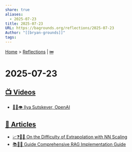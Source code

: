 ```yaml
---
share: true
aliases:
  - 2025-07-23
title: 2025-07-23
URL: https://bagrounds.org/reflections/2025-07-23
Author: "[[bryan-grounds]]"
tags: 
---
```

[Home](../index.md) > [Reflections](./index.md) | [⏮️](./2025-07-22.md)  
# 2025-07-23  
## [📺 Videos](../videos/index.md)  
- [🤖🧠👁️ Ilya Sutskever, OpenAI](../videos/ilya-sutskever-openai.md)  
  
## [📄  Articles](../articles/index.md)  
- [📈❓📏🤖 On the Difficulty of Extrapolation with NN Scaling](../articles/on-the-difficulty-of-extrapolation-with-nn-scaling.md)  
- [📚🧩🤖 Guide Comprehensive RAG Implementation Guide](../articles/comprehensive-rag-implementation-guide.md)